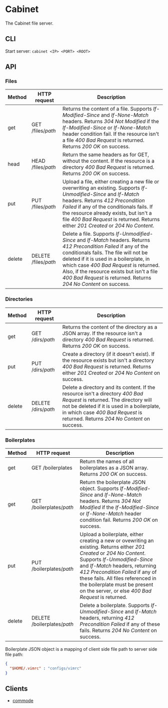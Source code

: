 Cabinet
=======

The Cabinet file server.

CLI
---

Start server: `cabinet <IP> <PORT> <ROOT>`

API
---

### Files

Method | HTTP request | Description
------ | ------------ | -----------
get | GET /files/*path* | Returns the content of a file. Supports *If-Modified-Since* and *If-None-Match* headers. Returns *304 Not Modified* if the *If-Modified-Since* or *If-None-Match* header condition fail. If the resource isn't a file *400 Bad Request* is returned. Returns *200 OK* on success.
head | HEAD /files/*path* | Return the same headers as for GET, without the content. If the resource is a directory *400 Bad Request* is returned. Returns *200 OK* on success.
put | PUT /files/*path* | Upload a file, either creating a new file or overwriting an existing. Supports *If-Unmodified-Since* and *If-Match* headers. Returns *412 Precondition Failed* if any of the conditionals fails. If the resource already exists, but isn't a file *400 Bad Request* is returned. Returns either *201 Created* or *204 No Content*.
delete | DELETE /files/*path* | Delete a file. Supports *If-Unmodified-Since* and *If-Match* headers. Returns *412 Precondition Failed* if any of the conditionals fails. The file will not be deleted if it is used in a boilerplate, in which case *400 Bad Request* is returned. Also, if the resource exists but isn't a file *400 Bad Request* is returned. Returns *204 No Content* on success.

### Directories

Method | HTTP request | Description
------ | ------------ | -----------
get | GET /dirs/*path* | Returns the content of the directory as a JSON array. If the resource isn't a directory *400 Bad Request* is returned. Returns *200 OK* on success.
put | PUT /dirs/*path* | Create a directory (if it doesn't exist). If the resource exists but isn't a directory *400 Bad Request* is returned. Returns either *201 Created* or *204 No Content* on success.
delete | DELETE /dirs/*path* | Delete a directory and its content. If the resource isn't a directory *400 Bad Request* is returned. The directory will not be deleted if it is used in a boilerplate, in which case *400 Bad Request* is returned. Returns *204 No Content* on success.

### Boilerplates

Method | HTTP request | Description
------ | ------------ | -----------
get | GET /boilerplates | Return the names of all boilerplates as a JSON array. Returns *200 OK* on success.
get | GET /boilerplates/*path* | Return the boilerplate JSON object. Supports *If-Modified-Since* and *If-None-Match* headers. Returns *304 Not Modified* if the *If-Modified-Since* or *If-None-Match* header condition fail. Returns *200 OK* on success.
put | PUT /boilerplates/*path* | Upload a boilerplate, either creating a new or ovewriting an existing. Returns either *201 Created* or *204 No Content*. Supports *If-Unmodified-Since* and *If-Match* headers, returning *412 Precondition Failed* if any of these fails. All files referenced in the boilerplate must be present on the server, or else *400 Bad Request* is returned.
delete | DELETE /boilerplates/*path* | Delete a boilerplate. Supports *If-Unmodified-Since* and *If-Match* headers, returning *412 Precondition Failed* if any of these fails. Returns *204 No Content* on success.

Boilerplate JSON object is a mapping of client side file path to server side file path:

```JSON
{
  "$HOME/.vimrc" : "configs/vimrc"
}
```

Clients
-------

* [commode](https://github.com/MHmorgan/commode)
